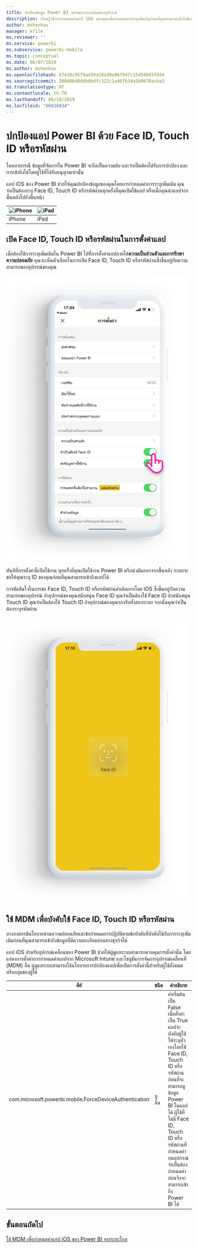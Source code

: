 ```yaml
---
title: ปกป้องข้อมูล Power BI พร้อมการระบเดิมของอุปกรณ์
description: เรียนรู้วิธีการกำหนดค่าแอป iOS ของคุณเพื่อกำหนดการระบุเพิ่มเติมก่อนที่คุณสามารถเข้าถึงข้อมูล Power BI ของคุณ
author: mshenhav
manager: kfile
ms.reviewer: ''
ms.service: powerbi
ms.subservice: powerbi-mobile
ms.topic: conceptual
ms.date: 06/07/2019
ms.author: mshenhav
ms.openlocfilehash: b7418c9579a439a18a30a967947c15d58693fd44
ms.sourcegitcommit: 206806d8ddb6bdfc322c1a46fb34a1b0678acba2
ms.translationtype: HT
ms.contentlocale: th-TH
ms.lasthandoff: 06/10/2019
ms.locfileid: "66816834"
---
```

# <a name="protect-power-bi-app-with-face-id-touch-id-or-passcode"></a>ปกป้องแอป Power BI ด้วย Face ID, Touch ID หรือรหัสผ่าน 

ในหลายกรณี ข้อมูลที่จัดการใน Power BI จะถือเป็นความลับ และจำเป็นต้องได้รับการปกป้อง และการเข้าถึงได้โดยผู้ใช้ที่ได้รับอนุญาตเท่านั้น 

แอป iOS ของ Power BI ช่วยให้คุณปกป้องข้อมูลของคุณโดยการกำหนดค่าการระบุเพิ่มเติม คุณจำเป็นต้องระบุ Face ID, Touch ID หรือรหัสผ่านทุกครั้งที่คุณเปิดใช้แอป หรือเมื่อคุณนำแอปจากพื้นหลังไปยังพื้นหน้า

| ![iPhone](./media/tutorial-mobile-apps-ios-qna/iphone-logo-50-px.png) | ![iPad](./media/tutorial-mobile-apps-ios-qna/ipad-logo-50-px.png) |
|:--- |:--- |
| iPhone |iPad |

## <a name="turn-on-face-id-touch-id-or-passcode-in-app-setting"></a>เปิด Face ID, Touch ID หรือรหัสผ่านในการตั้งค่าแอป

เมื่อต้องใช้การระบุเพิ่มเติมใน Power BI ไปที่การตั้งค่าแอปภายใต้**ความเป็นส่วนตัวและการรักษาความปลอดภัย** คุณจะเห็นตัวเลือกในการเปิด Face ID, Touch ID หรือรหัสผ่านซึ่งขึ้นอยู่กับความสามารถของอุปกรณ์ของคุณ

![หน้าการตั้งค่าแอป iOS ของ Power BI](./media/mobile-ios-native-secure-access/mobile-ios-native-secured-setting.png)

ทันทีที่การตั้งค่านี้เปิดใช้งาน ทุกครั้งที่คุณเปิดใช้งาน Power BI หรือนำมันออกจากพื้นหลัง ระบบจะขอให้คุณระบุ ID ของคุณก่อนที่คุณสามารถเข้าถึงแอปได้ 

การตัดสินใจในการขอ Face ID, Touch ID หรือรหัสผ่านดำเนินการโดย iOS ซึ่งขึ้นอยู่กับความสามารถของอุปกรณ์ ถ้าอุปกรณ์ของคุณสนับสนุน Face ID คุณจำเป็นต้องใช้ Face ID ถ้าสนับสนุน Touch ID คุณจำเป็นต้องใช้ Touch ID ถ้าอุปกรณ์ของคุณรองรับทั้งสองระบบ จากนั้นคุณจำเป็นต้องระบุรหัสผ่าน

![Face ID ระบบ iOS ของ Power BI](./media/mobile-ios-native-secure-access/mobile-ios-native-secured-faceid.png)

## <a name="use-mdm-to-enforce-face-id-touch-id-or-passcode"></a>ใช้ MDM เพื่อบังคับใช้ Face ID, Touch ID หรือรหัสผ่าน

บางองค์กรมีนโยบายด้านความปลอดภัยและข้อกำหนดการปฏิบัติตามข้อบังคับที่บังคับใช้กับการระบุเพิ่มเติมก่อนที่คุณสามารถเข้าถึงข้อมูลที่มีความละเอียดอ่อนทางธุรกิจได้ 

แอป iOS สำหรับอุปกรณ์เคลื่อนของ Power BI ช่วยให้ผู้ดูแลระบบสามารถควบคุมการตั้งค่านั้น โดยแสดงการตั้งค่าการกำหนดค่าแอปจาก Microsoft Intune และโซลูชันการจัดการอุปกรณ์เคลื่อนที่ (MDM) อื่น ผู้ดูแลระบบสามารถใช้นโยบายการปกป้องแอปเพื่อเปิดการตั้งค่านี้สำหรับผู้ใช้ทั้งหมด หรือกลุ่มของผู้ใช้

|คีย์  |ชนิด  |คำอธิบาย  |
|---------|---------|---------|
| com.microsoft.powerbi.mobile.ForceDeviceAuthentication | บูลีน | ค่าเริ่มต้นเป็น False <br>เมื่อตั้งค่าเป็น True แอปจะบังคับผู้ใช้ให้ระบุตัวเองโดยใช้ Face ID, Touch ID หรือรหัสผ่านก่อนที่จะสามารถดูข้อมูล Power BI ในแอปได้ ผู้ใช้ที่ไม่มี Face ID, Touch ID หรือรหัสผ่านที่กำหนดค่าบนอุปกรณ์จำเป็นต้องกำหนดค่าก่อนจึงจะสามารถเข้าถึง Power BI ได้  |

## <a name="next-steps"></a>ขั้นตอนถัดไป

[ใช้ MDM เพื่อกำหนดค่าแอป iOS ของ Power BI จากระยะไกล](mobile-app-configuration.md)
